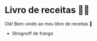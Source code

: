 # Livro de receitas :man_cook:

Olá! Bem-vindo ao meu libro de receitas :wave:

- Strognoff de frango